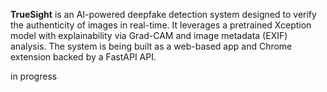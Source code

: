 **TrueSight** is an AI-powered deepfake detection system designed to verify the authenticity of images in real-time. It leverages a pretrained Xception model with explainability via Grad-CAM and image metadata (EXIF) analysis. The system is being built as a web-based app and Chrome extension backed by a FastAPI API.

in progress
